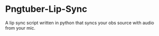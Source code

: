 # Pngtuber-Lip-Sync
A lip sync script written in python that syncs your obs source with audio from your mic.

